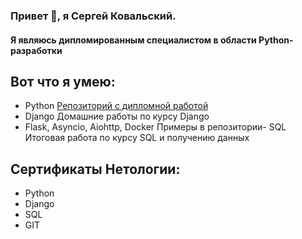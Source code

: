 ### Привет 👋, я Сергей Ковальский.
#### Я являюсь дипломированным специалистом в области Python-разработки

## Вот что я умею:
- Python <a href="https://github.com/sergey080888/python-final-diplom/" target="_blank">Репозиторий с дипломной работой</a>
- Django Домашние работы по курсу Django
- Flask, Asyncio, Aiohttp, Docker Примеры в репозитории- SQL Итоговая работа по курсу SQL и получению данных

## Сертификаты Нетологии:
- Python 
- Django
- SQL
- GIT
